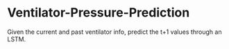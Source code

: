 # Ventilator-Pressure-Prediction
 Given the current and past ventilator info, predict the t+1 values through an LSTM.

